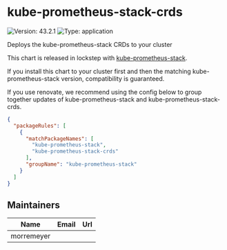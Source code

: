 # kube-prometheus-stack-crds

![Version: 43.2.1](https://img.shields.io/badge/Version-43.2.1-informational?style=flat-square) ![Type: application](https://img.shields.io/badge/Type-application-informational?style=flat-square)

Deploys the kube-prometheus-stack CRDs to your cluster

This chart is released in lockstep with [kube-prometheus-stack](https://github.com/prometheus-community/helm-charts/tree/main/charts/kube-prometheus-stack).

If you install this chart to your cluster first and then the matching kube-prometheus-stack version, compatibility is guaranteed.

If you use renovate, we recommend using the config below to group together updates of kube-prometheus-stack and kube-prometheus-stack-crds.

```json
{
  "packageRules": [
    {
      "matchPackageNames": [
        "kube-prometheus-stack",
        "kube-prometheus-stack-crds"
      ],
      "groupName": "kube-prometheus-stack"
    }
  ]
}
```

## Maintainers

| Name | Email | Url |
| ---- | ------ | --- |
| morremeyer |  |  |

